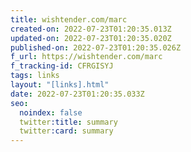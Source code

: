 ```yaml
---
title: wishtender.com/marc
created-on: 2022-07-23T01:20:35.013Z
updated-on: 2022-07-23T01:20:35.020Z
published-on: 2022-07-23T01:20:35.026Z
f_url: https://wishtender.com/marc
f_tracking-id: CFRGISYJ
tags: links
layout: "[links].html"
date: 2022-07-23T01:20:35.033Z
seo:
  noindex: false
  twitter:title: summary
  twitter:card: summary
---
```


